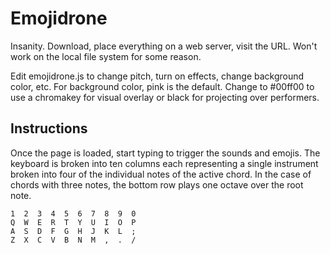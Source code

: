 # Emojidrone

Insanity. Download, place everything on a web server, visit the URL. Won't work on the local file system for some reason.

Edit emojidrone.js to change pitch, turn on effects, change background color, etc. For background color, pink is the default. Change to #00ff00 to use a chromakey for visual overlay or black for projecting over performers.

## Instructions

Once the page is loaded, start typing to trigger the sounds and emojis. The keyboard is broken into ten columns each representing a single instrument broken into four of the individual notes of the active chord. In the case of chords with three notes, the bottom row plays one octave over the root note.

```
1  2  3  4  5  6  7  8  9  0
Q  W  E  R  T  Y  U  I  O  P
A  S  D  F  G  H  J  K  L  ;
Z  X  C  V  B  N  M  ,  .  /
```
